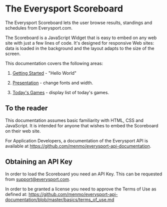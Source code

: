 # The Everysport Scoreboard

The Everysport Scoreboard lets the user browse results, standings and schedules from Everysport.com. 

The Scoreboard is a JavaScript Widget that is easy to embed on any web site with just a few lines of code. It's designed for responsive Web sites: data is loaded in the background and the layout adapts to the size of the screen. 

This documentation covers the following areas:

1. [Getting Started](/getting-started.md) - "Hello World"

2. [Presentation](/presentation.md) - change fonts and width.

3. [Today's Games](/games-of-today.md) - display list of today's games.


## To the reader
This documentation assumes basic familiarity with HTML, CSS and JavaScript. It is intended for anyone that wishes to embed the Scoreboard on their web site.   

For Application Developers, a documentation of the Everysport API is available at https://github.com/menmo/everysport-api-documentation.


## Obtaining an API Key
In order to load the Scoreboard you need an API Key. This can be requested from support@everysport.com. 

In order to be granted a license you need to approve the Terms of Use as defined at:
https://github.com/menmo/everysport-api-documentation/blob/master/basics/terms_of_use.md


